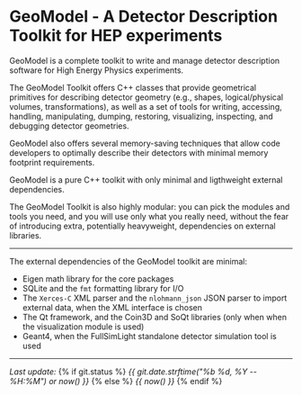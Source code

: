 

# GeoModel - A Detector Description Toolkit for HEP experiments


GeoModel is a complete toolkit to write and manage detector description software for High Energy Physics experiments.


The GeoModel Toolkit offers C++ classes that provide geometrical primitives for describing detector geometry (e.g., shapes, logical/physical volumes, transformations), as well as a set of tools for writing, accessing, handling, manipulating, dumping, restoring, visualizing, inspecting, and debugging detector geometries.

GeoModel also offers several memory-saving techniques that allow code developers to optimally describe their detectors with minimal memory footprint requirements.

GeoModel is a pure C++ toolkit with only minimal and ligthweight external dependencies.

The GeoModel Toolkit is also highly modular: you can pick the modules and tools you need, and you will use only what you really need, without the fear of introducing extra, potentially heavyweight, dependencies on external libraries.

----

The external dependencies of the GeoModel toolkit are minimal:

- Eigen math library for the core packages
- SQLite and the `fmt` formatting library for I/O
- The `Xerces-C` XML parser and the `nlohmann_json` JSON parser to import external data, when the XML interface is chosen
- The Qt framework, and the Coin3D and SoQt libraries (only when when the visualization module is used)
- Geant4, when the FullSimLight standalone detector simulation tool is used

----

<i>Last update:</i> 
{% if git.status %}
  <i> {{ git.date.strftime("%b %d, %Y -- %H:%M") or now() }} </i>
{% else %}
  <i> {{ now() }} </i> 
{% endif %}



